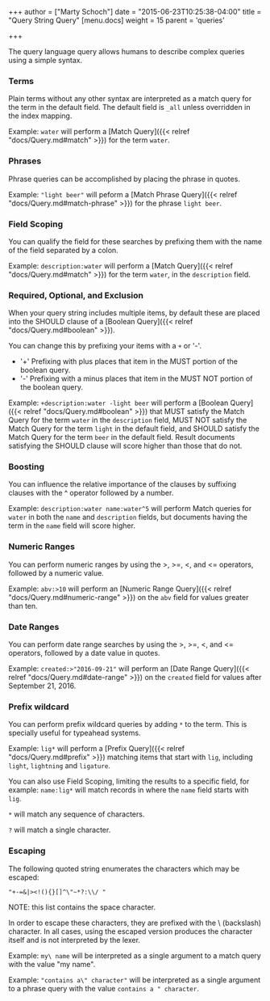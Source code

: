 +++
author = ["Marty Schoch"]
date = "2015-06-23T10:25:38-04:00"
title = "Query String Query"
[menu.docs]
weight = 15
parent = 'queries'

+++

The query language query allows humans to describe complex queries using a simple syntax.

### Terms
Plain terms without any other syntax are interpreted as a match query for the term in the default field.  The default field is `_all` unless overridden in the index mapping.

Example: `water` will perform a [Match Query]({{< relref "docs/Query.md#match" >}}) for the term `water`.

### Phrases
Phrase queries can be accomplished by placing the phrase in quotes.

Example: `"light beer"` will peform a [Match Phrase Query]({{< relref "docs/Query.md#match-phrase" >}}) for the phrase `light beer`.

### Field Scoping
You can qualify the field for these searches by prefixing them with the name of the field separated by a colon.

Example: `description:water` will perform a [Match Query]({{< relref "docs/Query.md#match" >}}) for the term `water`, in the `description` field.

### Required, Optional, and Exclusion
When your query string includes multiple items, by default these are placed into the SHOULD clause of a [Boolean Query]({{< relref "docs/Query.md#boolean" >}}).

You can change this by prefixing your items with a `+` or '-'.
* '+' Prefixing with plus places that item in the MUST portion of the boolean query.
* '-' Prefixing with a minus places that item in the MUST NOT portion of the boolean query.

Example: `+description:water -light beer` will perform a [Boolean Query]({{< relref "docs/Query.md#boolean" >}}) that MUST satisfy the Match Query for the term `water` in the `description` field, MUST NOT satisfy the Match Query for the term `light` in the default field, and SHOULD satisfy the Match Query for the term `beer` in the default field.  Result documents satisfying the SHOULD clause will score higher than those that do not.

### Boosting
You can influence the relative importance of the clauses by suffixing clauses with the ^ operator followed by a number.

Example: `description:water name:water^5` will perform Match queries for `water` in both the `name` and `description` fields, but documents having the term in the `name` field will score higher.

### Numeric Ranges
You can perform numeric ranges by using the >, >=, <, and <= operators, followed by a numeric value.

Example: `abv:>10` will perform an [Numeric Range Query]({{< relref "docs/Query.md#numeric-range" >}}) on the `abv` field for values greater than ten.

### Date Ranges
You can perform date range searches by using the >, >=, <, and <= operators, followed by a date value in quotes.

Example: `created:>"2016-09-21"` will perform an [Date Range Query]({{< relref "docs/Query.md#date-range" >}}) on the `created` field for values after September 21, 2016.

### Prefix wildcard
You can perform prefix wildcard queries by adding `*` to the term. This is specially useful for typeahead systems.

Example: `lig*` will perform a [Prefix Query]({{< relref "docs/Query.md#prefix" >}}) matching items that start with `lig`, including       `light`, `lightning` and `ligature`.

You can also use Field Scoping, limiting the results to a specific field, for example: `name:lig*` will match records in where the `name` field starts with `lig`.

`*` will match any sequence of characters.

`?` will match a single character.

### Escaping

The following quoted string enumerates the characters which may be escaped:

```
"+-=&|><!(){}[]^\"~*?:\\/ "
```

NOTE: this list contains the space character.

In order to escape these characters, they are prefixed with the \ (backslash) character.  In all cases, using the escaped version produces the character itself and is not interpreted by the lexer.

Example: `my\ name` will be interpreted as a single argument to a match query with the value "my name".

Example: `"contains a\" character"` will be interpreted as a single argument to a phrase query with the value `contains a " character`.
